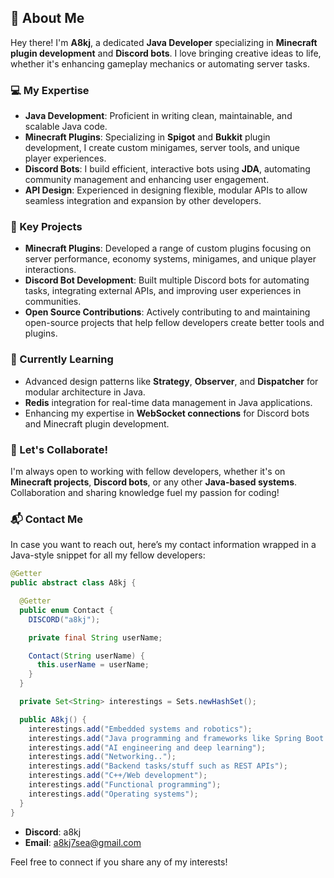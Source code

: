 ## 👋 About Me

Hey there! I'm **A8kj**, a dedicated **Java Developer** specializing in **Minecraft plugin development** and **Discord bots**. I love bringing creative ideas to life, whether it's enhancing gameplay mechanics or automating server tasks.

### 💻 My Expertise
- **Java Development**: Proficient in writing clean, maintainable, and scalable Java code.
- **Minecraft Plugins**: Specializing in **Spigot** and **Bukkit** plugin development, I create custom minigames, server tools, and unique player experiences.
- **Discord Bots**: I build efficient, interactive bots using **JDA**, automating community management and enhancing user engagement.
- **API Design**: Experienced in designing flexible, modular APIs to allow seamless integration and expansion by other developers.

### 🚀 Key Projects
- **Minecraft Plugins**: Developed a range of custom plugins focusing on server performance, economy systems, minigames, and unique player interactions.
- **Discord Bot Development**: Built multiple Discord bots for automating tasks, integrating external APIs, and improving user experiences in communities.
- **Open Source Contributions**: Actively contributing to and maintaining open-source projects that help fellow developers create better tools and plugins.

### 🌱 Currently Learning
- Advanced design patterns like **Strategy**, **Observer**, and **Dispatcher** for modular architecture in Java.
- **Redis** integration for real-time data management in Java applications.
- Enhancing my expertise in **WebSocket connections** for Discord bots and Minecraft plugin development.

### 🤝 Let's Collaborate!
I'm always open to working with fellow developers, whether it's on **Minecraft projects**, **Discord bots**, or any other **Java-based systems**. Collaboration and sharing knowledge fuel my passion for coding!

### 📬 Contact Me
In case you want to reach out, here’s my contact information wrapped in a Java-style snippet for all my fellow developers:

```java
@Getter
public abstract class A8kj {

  @Getter
  public enum Contact {
    DISCORD("a8kj");

    private final String userName;

    Contact(String userName) {
      this.userName = userName;
    }
  }

  private Set<String> interestings = Sets.newHashSet();

  public A8kj() {
    interestings.add("Embedded systems and robotics");
    interestings.add("Java programming and frameworks like Spring Boot and Jakarta EE");
    interestings.add("AI engineering and deep learning");
    interestings.add("Networking..");
    interestings.add("Backend tasks/stuff such as REST APIs");
    interestings.add("C++/Web development");
    interestings.add("Functional programming");
    interestings.add("Operating systems");
  }
}
```

- **Discord**: a8kj
- **Email**: a8kj7sea@gmail.com

Feel free to connect if you share any of my interests!

